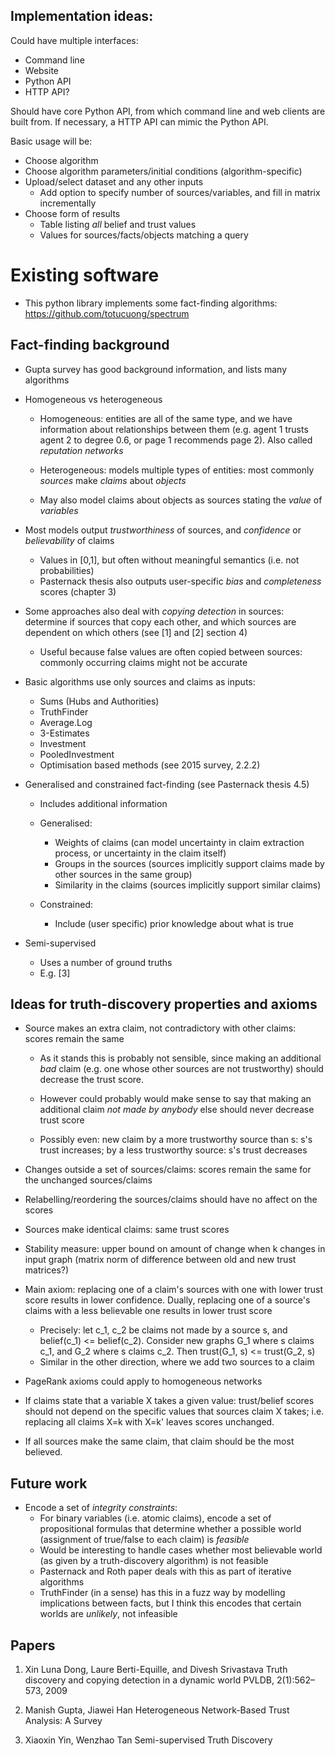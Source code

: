 ## Implementation ideas:
Could have multiple interfaces:
  * Command line
  * Website
  * Python API
  * HTTP API?

Should have core Python API, from which command line and web clients are built
from. If necessary, a HTTP API can mimic the Python API.

Basic usage will be:
  * Choose algorithm
  * Choose algorithm parameters/initial conditions (algorithm-specific)
  * Upload/select dataset and any other inputs
    * Add option to specify number of sources/variables, and fill in matrix
      incrementally
  * Choose form of results
    * Table listing *all* belief and trust values
    * Values for sources/facts/objects matching a query

# Existing software

* This python library implements some fact-finding algorithms:
  https://github.com/totucuong/spectrum

## Fact-finding background

* Gupta survey has good background information, and lists many algorithms

* Homogeneous vs heterogeneous
  * Homogeneous: entities are all of the same type, and we have information
  about relationships between them (e.g. agent 1 trusts agent 2 to degree 0.6,
  or page 1 recommends page 2). Also called *reputation networks*

  * Heterogeneous: models multiple types of entities: most commonly *sources*
  make *claims* about *objects*

  * May also model claims about objects as sources stating the *value* of
  *variables*

* Most models output *trustworthiness* of sources, and *confidence* or
  *believability* of claims

  * Values in [0,1], but often without meaningful semantics (i.e. not
    probabilities)
  * Pasternack thesis also outputs user-specific *bias* and *completeness*
    scores (chapter 3)

* Some approaches also deal with *copying detection* in sources: determine if
  sources that copy each other, and which sources are dependent on which others
  (see [1] and [2] section 4)
  * Useful because false values are often copied between sources: commonly
    occurring claims might not be accurate

* Basic algorithms use only sources and claims as inputs:
  * Sums (Hubs and Authorities)
  * TruthFinder
  * Average.Log
  * 3-Estimates
  * Investment
  * PooledInvestment
  * Optimisation based methods (see 2015 survey, 2.2.2)

* Generalised and constrained fact-finding (see Pasternack thesis 4.5)
  * Includes additional information

  * Generalised:
    * Weights of claims (can model uncertainty in claim extraction process, or
      uncertainty in the claim itself)
    * Groups in the sources (sources implicitly support claims made by other
      sources in the same group)
    * Similarity in the claims (sources implicitly support similar claims)

  * Constrained:
    * Include (user specific) prior knowledge about what is true

* Semi-supervised
  * Uses a number of ground truths
  * E.g. [3]

## Ideas for truth-discovery properties and axioms

* Source makes an extra claim, not contradictory with other claims: scores
  remain the same
  * As it stands this is probably not sensible, since making an additional
    *bad* claim (e.g.  one whose other sources are not trustworthy) should
    decrease the trust score.

  * However could probably would make sense to say that making an additional
    claim *not made by anybody* else should never decrease trust score

  * Possibly even: new claim by a more trustworthy source than s: s's trust
    increases; by a less trustworthy source: s's trust decreases

* Changes outside a set of sources/claims: scores remain the same for the
  unchanged sources/claims

* Relabelling/reordering the sources/claims should have no affect on the scores

* Sources make identical claims: same trust scores

* Stability measure: upper bound on amount of change when k changes in input
  graph (matrix norm of difference between old and new trust matrices?)

* Main axiom: replacing one of a claim's sources with one with lower trust
  score results in lower confidence. Dually, replacing one of a source's claims
  with a less believable one results in lower trust score
  * Precisely: let c_1, c_2 be claims not made by a source s, and
    belief(c_1) <= belief(c_2). Consider new graphs G_1 where s claims c_1, and
    G_2 where s claims c_2. Then trust(G_1, s) <= trust(G_2, s)
  * Similar in the other direction, where we add two sources to a claim

* PageRank axioms could apply to homogeneous networks

* If claims state that a variable X takes a given value: trust/belief scores
  should not depend on the specific values that sources claim X takes; i.e.
  replacing all claims X=k with X=k' leaves scores unchanged.

* If all sources make the same claim, that claim should be the most believed.

## Future work

* Encode a set of *integrity constraints*:
  * For binary variables (i.e. atomic claims), encode a set of propositional
  formulas that determine whether a possible world (assignment of true/false to
  each claim) is *feasible*
  * Would be interesting to handle cases whether most believable world (as
  given by a truth-discovery algorithm) is not feasible
  * Pasternack and Roth paper deals with this as part of iterative algorithms
  * TruthFinder (in a sense) has this in a fuzz way by modelling implications
  between facts, but I think this encodes that certain worlds are *unlikely*,
  not infeasible

## Papers

1. Xin Luna Dong, Laure Berti-Equille, and Divesh Srivastava
   Truth discovery and copying detection in a dynamic world
   PVLDB, 2(1):562–573, 2009

2. Manish Gupta, Jiawei Han
   Heterogeneous Network-Based Trust Analysis: A Survey

3. Xiaoxin Yin, Wenzhao Tan
   Semi-supervised Truth Discovery
